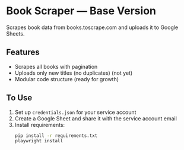 # Book Scraper — Base Version

Scrapes book data from books.toscrape.com and uploads it to Google Sheets.

## Features
- Scrapes all books with pagination
- Uploads only new titles (no duplicates) (not yet)
- Modular code structure (ready for growth)

## To Use
1. Set up `credentials.json` for your service account
2. Create a Google Sheet and share it with the service account email
3. Install requirements:
   ```bash
   pip install -r requirements.txt
   playwright install
